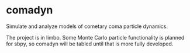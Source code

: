 # comadyn
Simulate and analyze models of cometary coma particle dynamics.

The project is in limbo.  Some Monte Carlo particle functionality is planned for sbpy, so comadyn will be tabled until that is more fully developed.
